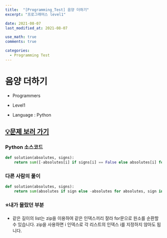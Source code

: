 ```yaml
---
title:  "[Programming_Test] 음양 더하기"
excerpt: "프로그래머스 level1"

date: 2021-08-07
last_modified_at: 2021-08-07

use_math: true
comments: true

categories:
  - Programming Test
---
```


# 음양 더하기

- Programmers

- Level1

- Language : Python



## [💡문제 보러 가기](https://programmers.co.kr/learn/courses/30/lessons/76501#)



### Python 소스코드

```python
def solution(absolutes, signs):
    return sum([-absolutes[i] if signs[i] == False else absolutes[i] for i in range(len(absolutes)) ])
```



### 다른 사람의 풀이

```python
def solution(absolutes, signs):
    return sum(absolutes if sign else -absolutes for absolutes, sign in zip(absolutes, signs))
```



### ⭐내가 몰랐던 부분

- 같은 길이의 list는 zip을 이용하여 같은 인덱스끼리 잘라 for문으로 원소를 순환할 수 있습니다.
  zip을 사용하면 i 인덱스로 각 리스트의 인덱스 i를 지정하지 않아도 됩니다.
